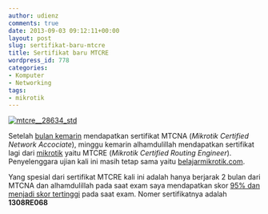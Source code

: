 ```yaml
---
author: udienz
comments: true
date: 2013-09-03 09:12:11+00:00
layout: post
slug: sertifikat-baru-mtcre
title: Sertifikat baru MTCRE
wordpress_id: 778
categories:
- Komputer
- Networking
tags:
- mikrotik
---
```


[![mtcre__28634_std](http://log.udienz.web.id/wp-content/uploads/2013/09/mtcre__28634_std.png)](http://log.udienz.web.id/wp-content/uploads/2013/09/mtcre__28634_std.png)

Setelah [bulan kemarin](http://log.udienz.web.id/2013/06/30/just-passed-mtcna.html) mendapatkan sertifikat MTCNA (_Mikrotik Certified Network Accociate_), minggu kemarin alhamdulillah mendapatkan sertifikat lagi dari [mikrotik](http://www.mikrotik.com/) yaitu MTCRE (_Mikrotik Certified Routing Engineer_). Penyelenggara ujian kali ini masih tetap sama yaitu [belajarmikrotik.com](http://belajarmikrotik.com).

Yang spesial dari sertifikat MTCRE kali ini adalah hanya berjarak 2 bulan dari MTCNA dan alhamdulillah pada saat exam saya mendapatkan skor [95% dan menjadi skor tertinggi](http://www.belajarmikrotik.com/dinding-prestasi/) pada saat exam. Nomer sertifikatnya adalah **1308RE068**
